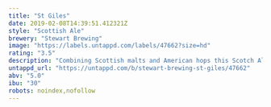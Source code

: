 ```yaml
---
title: "St Giles"
date: 2019-02-08T14:39:51.412321Z
style: "Scottish Ale"
brewery: "Stewart Brewing"
image: "https://labels.untappd.com/labels/47662?size=hd"
rating: "3.5"
description: "Combining Scottish malts and American hops this Scotch Ale has a complex palate. A robust malty backbone gives rise to distinct coffee, chocolate and nutty flavours."
untappd_url: "https://untappd.com/b/stewart-brewing-st-giles/47662"
abv: "5.0"
ibu: "30"
robots: noindex,nofollow
---
```

